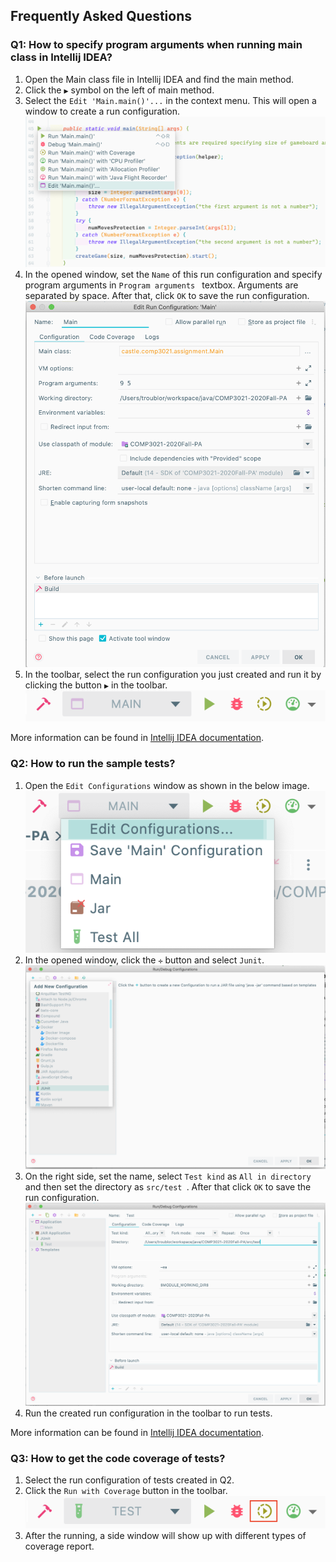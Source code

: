 ## Frequently Asked Questions

### Q1: How to specify program arguments when running main class in Intellij IDEA?

1. Open the Main class file in Intellij IDEA and find the main method.
2. Click the `▶` symbol on the left of main method. 
3. Select the `Edit 'Main.main()'...` in the context menu. This will open a window to create a run configuration.
![Q1-1](artifacts/img/Q1-1.png)
4. In the opened window, set the `Name` of this run configuration and specify program arguments in `Program arguments
` textbox. Arguments are separated by space. After that, click `OK` to save the run configuration.
![Q1-2](artifacts/img/Q1-2.png)
5. In the toolbar, select the run configuration you just created and run it by clicking the button `▶` in the toolbar.
![Q1-3](artifacts/img/Q1-3.png)

More information can be found in [Intellij IDEA documentation](https://www.jetbrains.com/help/idea/run-debug-configuration-application.html). 

### Q2: How to run the sample tests?

1. Open the `Edit Configurations` window as shown in the below image.
![Q2-1](artifacts/img/Q2-1.png)
2. In the opened window, click the `✛` button and select `Junit`.
![Q2-2](artifacts/img/Q2-2.png)
3. On the right side, set the name, select `Test kind` as `All in directory` and then set the directory as `src/test
`. After that click `OK` to save the run configuration.
![Q2-3](artifacts/img/Q2-3.png)
4. Run the created run configuration in the toolbar to run tests. 

More information can be found in [Intellij IDEA documentation](https://www.jetbrains.com/help/idea/run-debug-configuration-application.html). 

### Q3: How to get the code coverage of tests?

1. Select the run configuration of tests created in Q2. 
2. Click the `Run with Coverage` button in the toolbar.
![Q3-1](artifacts/img/Q3-1.png)
3. After the running, a side window will show up with different types of coverage report. 